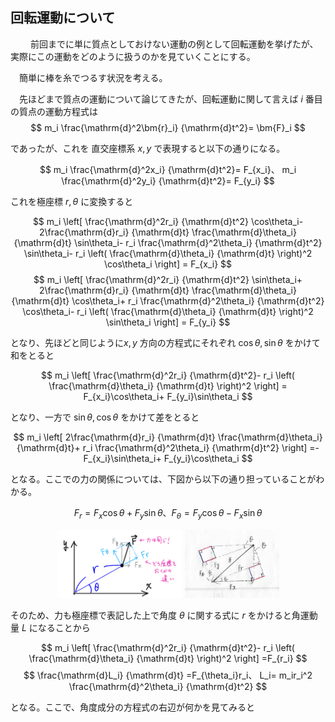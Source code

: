 
## 回転運動について
　
　前回までに単に質点としておけない運動の例として回転運動を挙げたが、実際にこの運動をどのように扱うのかを見ていくことにする。

　簡単に棒を糸でつるす状況を考える。


　先ほどまで質点の運動について論じてきたが、回転運動に関して言えば $i$ 番目の質点の運動方程式は
$$
  m_i
  \frac{\mathrm{d}^2\bm{r}_i}
  {\mathrm{d}t^2}=
  \bm{F}_i
$$

であったが、これを 直交座標系 $x,y$ で表現すると以下の通りになる。

$$
  m_i
  \frac{\mathrm{d}^2x_i}
  {\mathrm{d}t^2}=
  F_{x_i}、
  m_i
  \frac{\mathrm{d}^2y_i}
  {\mathrm{d}t^2}=
  F_{y_i}
$$

これを極座標 $r,\theta$ に変換すると

$$
    m_i
    \left[
        \frac{\mathrm{d}^2r_i}
        {\mathrm{d}t^2}
        \cos\theta_i-
        2\frac{\mathrm{d}r_i}
        {\mathrm{d}t}
        \frac{\mathrm{d}\theta_i}
        {\mathrm{d}t}
        \sin\theta_i-
        r_i
        \frac{\mathrm{d}^2\theta_i}
        {\mathrm{d}t^2}
        \sin\theta_i-
        r_i
        \left(
        \frac{\mathrm{d}\theta_i}
        {\mathrm{d}t}
        \right)^2
        \cos\theta_i
    \right]
    =
    F_{x_i}
$$
$$
    m_i
    \left[
        \frac{\mathrm{d}^2r_i}
        {\mathrm{d}t^2}
        \sin\theta_i+
        2\frac{\mathrm{d}r_i}
        {\mathrm{d}t}
        \frac{\mathrm{d}\theta_i}
        {\mathrm{d}t}
        \cos\theta_i+
        r_i
        \frac{\mathrm{d}^2\theta_i}
        {\mathrm{d}t^2}
        \cos\theta_i-
        r_i
        \left(
        \frac{\mathrm{d}\theta_i}
        {\mathrm{d}t}
        \right)^2
        \sin\theta_i
    \right]
    =
    F_{y_i}
$$

となり、先ほどと同じように$x,y$ 方向の方程式にそれぞれ $\cos\theta,\sin\theta$ をかけて和をとると

$$
    m_i
    \left[
        \frac{\mathrm{d}^2r_i}
        {\mathrm{d}t^2}-
        r_i
        \left(
        \frac{\mathrm{d}\theta_i}
        {\mathrm{d}t}
        \right)^2
    \right]
    =
    F_{x_i}\cos\theta_i+
    F_{y_i}\sin\theta_i
$$

となり、一方で $\sin\theta,\cos\theta$ をかけて差をとると

$$
    m_i
    \left[
        2\frac{\mathrm{d}r_i}
        {\mathrm{d}t}
        \frac{\mathrm{d}\theta_i}
        {\mathrm{d}t}+
        r_i
        \frac{\mathrm{d}^2\theta_i}
        {\mathrm{d}t^2}
    \right]
    =-F_{x_i}\sin\theta_i+
    F_{y_i}\cos\theta_i
$$

となる。ここでの力の関係については、下図から以下の通り担っていることがわかる。

$$
    F_r=
    F_{x}\cos\theta+
    F_{y}\sin\theta、
    F_\theta=
    F_{y}\cos\theta-
    F_{x}\sin\theta
$$

<p align="center">
    <img width="40%" 
    src="images/polor-2d_force.png">
    <img width="30%" 
    src="images/2d_force_change.jpg">
</p>

そのため、力も極座標で表記した上で角度 $\theta$ に関する式に $r$ をかけると角運動量 $L$ になることから

$$
    m_i
    \left[
        \frac{\mathrm{d}^2r_i}
        {\mathrm{d}t^2}-
        r_i
        \left(
        \frac{\mathrm{d}\theta_i}
        {\mathrm{d}t}
        \right)^2
    \right]
    =F_{r_i}
$$
$$
    \frac{\mathrm{d}L_i}
    {\mathrm{d}t}
    =F_{\theta_i}r_i、
    L_i=
    m_ir_i^2
    \frac{\mathrm{d}^2\theta_i}
    {\mathrm{d}t^2}
$$

となる。ここで、角度成分の方程式の右辺が何かを見てみると